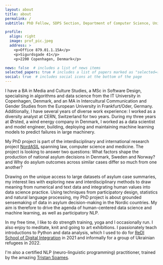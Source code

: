 ```yaml
---
layout: about
title: about
permalink: /
subtitle: PhD Fellow, SDPS Section, Department of Computer Science, University of Copenhagen

profile:
  align: right
  image: prof_pic.jpeg
  address: >
    <p>Office 879.01.1.15A</p>
    <p>Sigurdsgade 41</p>
    <p>2200 Copenhagen, Denmark</p>

news: false  # includes a list of news items
selected_papers: true # includes a list of papers marked as "selected={true}"
social: true  # includes social icons at the bottom of the page
---
```


I have a BA in Media and Culture Studies, a MSc in Software Design, specialising in algorithms and data science from the IT University in Copenhagen, Denmark, and an MA in Intercultural Communication and Gender Studies from the European University in Frankfurt/Oder, Germany. 
Additionally, I have several years of diverse work experience: I worked as a diversity analyst at CERN, Switzerland for two years. During my three years at Ørsted, a wind energy company in Denmark, I worked as a data scientist and model engineer, building, deploying and maintaining machine learning models to predict failures in large machinery. 

My PhD project is part of the interdisciplinary and international research project [NordASIL](https://asylumdata.ku.dk/research/nordic-refugee-determination) spanning law, computer science and medicine. The project is looking to answer two questions: What factors shape the production of national asylum decisions in Denmark, Sweden and Norway? and Why do asylum outcomes across similar cases differ so much from one another?

Drawing on the unique access to large datasets of asylum case summaries, my interest lies with exploring new and interdisciplinary methods to draw meaning from numerical and text data and integrating human values into data science practice. Using techniques from participatory design, statistics and natural language processing, my PhD project is about grounded sensemaking of data in asylum decision-making in the Nordic countries. My aim is therefore to drive the agenda of human-centered data science and machine learning, as well as participatory NLP.

In my free time, I like to do strength training, yoga and I occasionally run. I also enjoy to meditate, knit and going to art exhibitions. I passionately teach introductions to Python and data analysis, which I used to do for [ReDI School of Digital Integration](https://www.redi-school.org/redi-school-copenhagen/) in 2021 and informally for a group of Ukrainian refugees in 2022.
 
I'm also a certified NLP (neuro-linguistic programming) practitioner, trained by the amazing [Tristan Soames](https://tristansoames.com/).